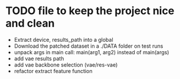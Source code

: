 # TODO file to keep the project nice and clean

- Extract device, results_path into a global
- Download the patched dataset in a ./DATA folder on test runs
- unpack args in main call: main(arg1, arg2) instead of main(args)
- add vae results path
- add vae backbone selection (vae/res-vae)
- refactor extract feature function